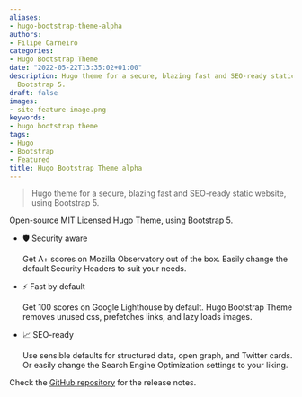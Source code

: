 ```yaml
---
aliases:
- hugo-bootstrap-theme-alpha
authors:
- Filipe Carneiro
categories:
- Hugo Bootstrap Theme
date: "2022-05-22T13:35:02+01:00"
description: Hugo theme for a secure, blazing fast and SEO-ready static website, using
  Bootstrap 5.
draft: false
images:
- site-feature-image.png
keywords:
- hugo bootstrap theme
tags:
- Hugo
- Bootstrap
- Featured
title: Hugo Bootstrap Theme alpha
---
```


> Hugo theme for a secure, blazing fast and SEO-ready static website, using Bootstrap 5.

Open-source MIT Licensed Hugo Theme, using Bootstrap 5.

- 🛡️ Security aware

  Get A+ scores on Mozilla Observatory out of the box. Easily change the default Security Headers to suit your needs.

- ⚡ Fast by default

  Get 100 scores on Google Lighthouse by default. Hugo Bootstrap Theme removes unused css, prefetches links, and lazy loads images.

- 📈 SEO-ready

  Use sensible defaults for structured data, open graph, and Twitter cards. Or easily change the Search Engine Optimization settings to your liking.

Check the [GitHub repository](https://github.com/filipecarneiro/hugo-bootstrap-theme) for the release notes.
